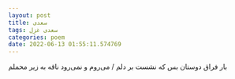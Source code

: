 ```yaml
---
layout: post
title: سعدی
tags: سعدی غزل
categories: poem
date: 2022-06-13 01:55:11.574769
---
```


بار فراق دوستان بس که نشست بر دلم / می‌روم و نمی‌رود ناقه به زیر محملم